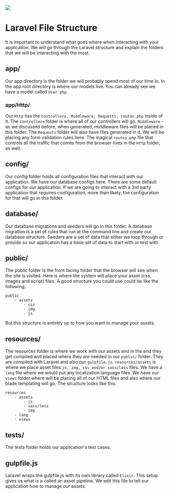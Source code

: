 ![](Laravel_5_Basics_handouts/headings/3.1.png)

# Laravel File Structure

It is important to understand what goes where when interacting with your application. We will go through the Laravel structure and explain the folders that we will be interacting with the most.

## app/

Our app directory is the folder we will probably spend most of our time in. In the app root directory is where our models live. You can already see we have a model called `User.php`.

### app/Http/

Our `Http` has the `Controllers, Middleware, Requests, routes.php` inside of it. The `Controllers` folder is where all of our controllers will go. `Middleware` - as we discussed before, when generated, middleware files will be placed in this folder. The `Requests` folder will also have files generated in it. We will be placing any form validation rules here. The magical `routes.php` file that controls all the traffic that comes from the browser lives in the `Http` folder, as well.

## config/

Our config folder holds all configuration files that interact with our application. We have our database configs here. There are some default configs for our application. If we are going to interact with a 3rd party application that requires configuration, more than likely, the configuration for that will go in this folder.

## database/

Our database migrations and seeders will go in this folder. A database migration is a set of rules that run at the command line and create our database structure. Seeders are a set of data that either we loop through or provide so our application has a base set of data to start with or test with.

## public/

The public folder is the front facing folder that the browser will see when the site is visited. Here is where the system will place your asset (css, images and script) files. A good structure you could use could be like the following:

```
public
	- assets
		- css
		- img
		- js
```
But this structure is entirely up to how you want to manage your assets.

## resources/

The resources folder is where we work with our assets and in the end they get compiled and placed where they are needed in our `public/` folder. They are compiled with Laravel and also our `gulpfile.js`. `resources/assets` is where we place asset files `js, img, css and/or sass/less` files. We have a `lang` file where we would put any localization language files. We have our `views` folder where will be placing all of our HTML files and also where our blade templating will go. The structure looks like this.

```
resources
	- assets
		- js
		- sass/less
		- img
	- lang
	- views
```

## tests/

The tests folder holds our application's test cases.

## gulpfile.js

Laravel wraps the gulpfile.js with its own library called `Elixir`. This setup gives us what is a called an asset pipeline. We edit this file to tell our application how to manage our assets.
